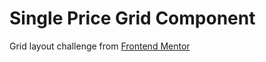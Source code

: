 # Single Price Grid Component
Grid layout challenge from [Frontend Mentor](https://www.frontendmentor.io/solutions)
